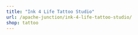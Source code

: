 ```yaml
---
title: "Ink 4 Life Tattoo Studio"
url: /apache-junction/ink-4-life-tattoo-studio/
shop: tattoo
---
```

